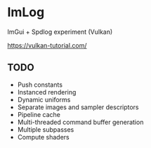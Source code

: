 # ImLog
ImGui + Spdlog experiment (Vulkan)

https://vulkan-tutorial.com/

## TODO
* Push constants
* Instanced rendering
* Dynamic uniforms
* Separate images and sampler descriptors
* Pipeline cache
* Multi-threaded command buffer generation
* Multiple subpasses
* Compute shaders